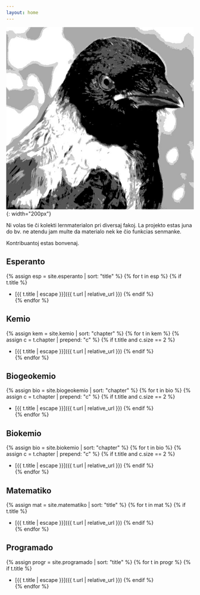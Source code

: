 ```yaml
---
layout: home
---
```


![Korvo](corvus.jpg){: width="200px"}

Ni volas tie ĉi kolekti lernmaterialon pri diversaj fakoj. 
La projekto estas juna do bv. ne atendu jam multe da materialo
nek ke ĉio funkcias senmanke.

Kontribuantoj estas bonvenaj.


## Esperanto

{% assign esp = site.esperanto | sort: "title" %}
{% for t in esp %}
{% if t.title %}
* [{{ t.title | escape }}]({{ t.url | relative_url }})
{% endif %}  
{% endfor %}  


<!-- alternativa nomo elementoj & molekuloj -->

## Kemio

{% assign kem = site.kemio | sort: "chapter" %}
{% for t in kem %}
{% assign c = t.chapter | prepend: "c" %}
{% if t.title and c.size == 2 %}
* [{{ t.title | escape }}]({{ t.url | relative_url }})
{% endif %}  
{% endfor %}  

<!-- alternativa nomo: (sistemo) Tero -->

## Biogeokemio

{% assign bio = site.biogeokemio | sort: "chapter" %}
{% for t in bio %}
{% assign c = t.chapter | prepend: "c" %}
{% if t.title and c.size == 2 %}
* [{{ t.title | escape }}]({{ t.url | relative_url }})
{% endif %}  
{% endfor %}  

<!-- alternativa nomo: vivo | organismoj -->

## Biokemio

{% assign bio = site.biokemio | sort: "chapter" %}
{% for t in bio %}
{% assign c = t.chapter | prepend: "c" %}
{% if t.title and c.size == 2 %}
* [{{ t.title | escape }}]({{ t.url | relative_url }})
{% endif %}  
{% endfor %}  


## Matematiko

{% assign mat = site.matematiko | sort: "title" %}
{% for t in mat %}
{% if t.title %}
* [{{ t.title | escape }}]({{ t.url | relative_url }})
{% endif %}  
{% endfor %}

## Programado

{% assign progr = site.programado | sort: "title" %}
{% for t in progr %}
{% if t.title %}
* [{{ t.title | escape }}]({{ t.url | relative_url }})
{% endif %}  
{% endfor %}
